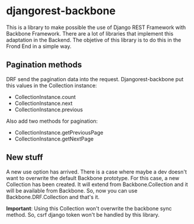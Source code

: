 # djangorest-backbone
This is a library to make possible the use of Django REST Framework with Backbone Framework. There are a lot of
libraries that implement this adaptation in the Backend. The objetive of this library is to do this in the
Frond End in a simple way.

## Pagination methods

DRF send the pagination data into the request. Djangorest-backbone put this
values in the Collection instance: 

* CollectionInstance.count
* CollectionInstance.next
* CollectionInstance.previous

Also add two methods for pagination:

* CollectionInstance.getPreviousPage
* CollectionInstance.getNextPage

## New stuff

A new use option has arrived. There is a case where maybe a dev doesn't want to overwrite the default
Backbone prototype. For this case, a new Collection has been created. It will extend from Backbone.Collection
and it will be available from Backbone. So, now you can use Backbone.DRF.Collection and that's it.

**Important**: Using this Collection won't overwrite the backbone sync method. So, csrf django token won't
be handled by this library.
